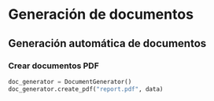 # Generación de documentos

## Generación automática de documentos

### Crear documentos PDF

```python
doc_generator = DocumentGenerator()
doc_generator.create_pdf("report.pdf", data)
```
